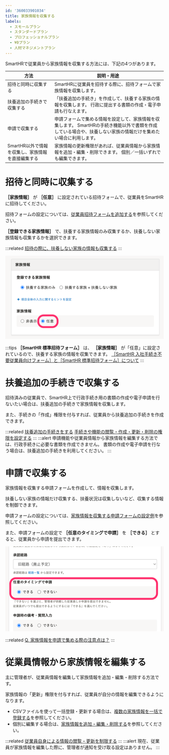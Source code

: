 ```yaml
---
id: '360033901034'
title: 家族情報を収集する
labels:
  - スモールプラン
  - スタンダードプラン
  - プロフェッショナルプラン
  - ¥0プラン
  - 人材マネジメントプラン
---
```

SmartHRで従業員から家族情報を収集する方法には、下記の4つがあります。

| 方法 | 説明・用途 |
| --- | --- |
| 招待と同時に収集する | SmartHRに従業員を招待する際に、招待フォームで家族情報を収集します。 |
| 扶養追加の手続きで収集する |   「扶養追加の手続き」を作成して、扶養する家族の情報を収集します。  行政に提出する書類の作成・電子申請も行なえます。   |
| 申請で収集する |   申請フォームで集める情報を設定して、家族情報を収集します。  SmartHRの手続き機能以外で書類を作成している場合や、扶養しない家族の情報だけを集めたい場合に利用します。   |
| SmartHR以外で情報を収集し、家族情報を直接編集する |   家族情報の更新権限があれば、従業員情報から家族情報を追加・編集・削除できます。  個別／一括いずれでも編集できます。   |

# 招待と同時に収集する

 **［家族情報］** が **［任意］** に設定されている招待フォームで、従業員をSmartHRに招待してください。

招待フォームの設定については、[従業員招待フォームを追加する](https://knowledge.smarthr.jp/hc/ja/articles/360026265233)を参照してください。

 **［登録できる家族情報］** で、扶養する家族情報のみ収集するか、扶養しない家族情報も収集するかを選択できます。

:::related
[招待の際に、扶養しない家族の情報も収集する](https://knowledge.smarthr.jp/hc/ja/articles/360033901014)
:::

![](./1.png)

:::tips
 **［SmartHR 標準招待フォーム］** は、 **［家族情報］** が「任意」に設定されているので、扶養する家族の情報を収集できます。
[［SmartHR 入社手続き不要従業員向けフォーム］と［SmartHR 標準招待フォーム］について](https://knowledge.smarthr.jp/hc/ja/articles/900004732746)
:::

# 扶養追加の手続きで収集する

招待済みの従業員で、SmartHR上で行政手続き用の書類の作成や電子申請を行ないたい場合は、扶養追加の手続きで家族情報を収集します。

また、手続きの「作成」権限を付与すれば、従業員から扶養追加の手続きを作成できます。

:::related
[扶養追加の手続きをする](https://knowledge.smarthr.jp/hc/ja/articles/360026262033)
[手続きや機能の閲覧・作成・更新・削除の権限を設定する](https://knowledge.smarthr.jp/hc/ja/articles/360041268873)
:::
:::alert
申請機能や従業員情報から家族情報を編集する方法では、行政手続きに必要な書類を作成できません。
書類の作成や電子申請を行なう場合は、扶養追加の手続きを利用してください。
:::

# 申請で収集する

家族情報を収集する申請フォームを作成して、情報を収集します。

扶養しない家族の情報だけ収集する、扶養状況は収集しないなど、収集する情報を制御できます。

申請フォームの設定については、[家族情報を収集する申請フォームの設定例](https://knowledge.smarthr.jp/hc/ja/articles/5108831208985)を参照してください。

また、申請フォームの設定で **［任意のタイミングで申請］** を **［できる］** とすると、従業員から申請を提出できます。

![](./form.png)

:::related
[Q. 家族情報を申請で集める際の注意点は？](https://knowledge.smarthr.jp/hc/ja/articles/5141240383001)
:::

# 従業員情報から家族情報を編集する

主に管理者が、従業員情報を編集して家族情報を追加・編集・削除する方法です。

家族情報の「更新」権限を付与すれば、従業員が自分の情報を編集できるようになります。

- CSVファイルを使って一括登録・更新する場合は、[複数の家族情報を一括で登録する](https://knowledge.smarthr.jp/hc/ja/articles/360040562554)を参照してください。
- 個別に編集する場合は、[家族情報を追加・編集・削除する](https://knowledge.smarthr.jp/hc/ja/articles/360035423833)を参照してください。

:::related
[従業員自身による情報の閲覧・更新を制限する](https://knowledge.smarthr.jp/hc/ja/articles/360035656314)
:::
:::alert
現在、従業員が家族情報を編集した際に、管理者が通知を受け取る設定はありません。
:::

